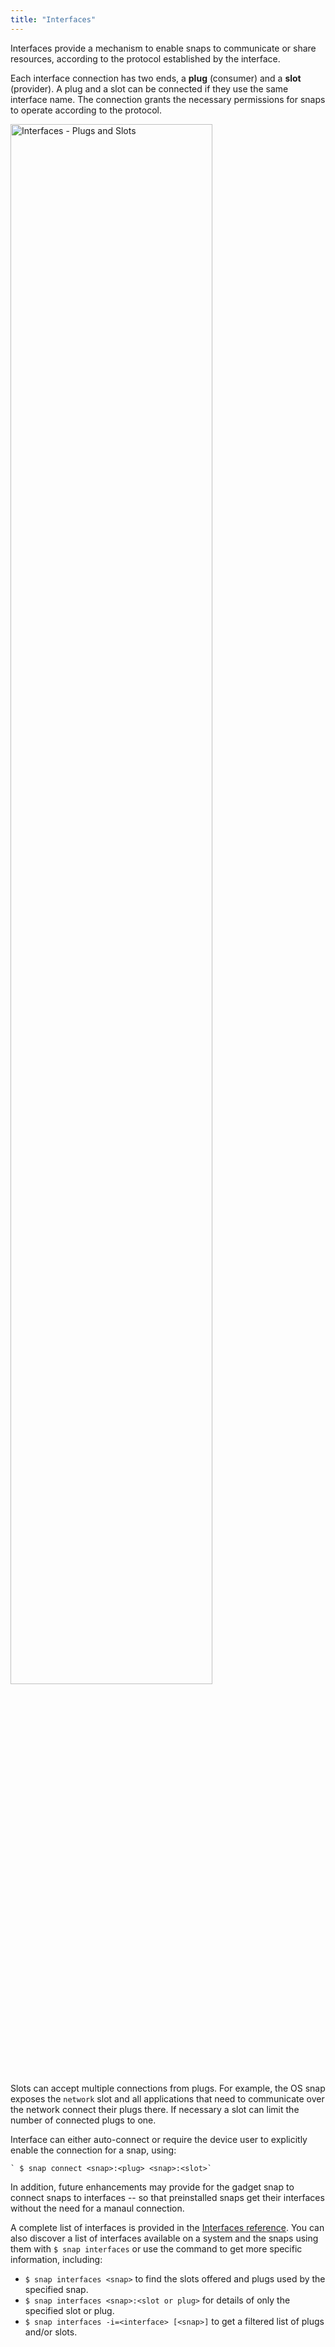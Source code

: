 ```yaml
---
title: "Interfaces"
---
```


Interfaces provide a mechanism to enable snaps to communicate or share resources, according to the protocol established by the interface.

Each interface connection has two ends, a **plug** (consumer) and a **slot** (provider). A plug and a slot can be connected if they use the same interface name. The connection grants the necessary permissions for snaps to operate according to the protocol.


<img src="https://assets.ubuntu.com/v1/4d5afbf9-Snapcraft-Interfaces-plugs-and-slots.svg" alt="Interfaces - Plugs and Slots" style="width: 80%;"/>

Slots can accept multiple connections from plugs. For example, the OS snap exposes the `network` slot and all applications that need to communicate over the network connect their plugs there. If necessary a slot can limit the number of connected plugs to one. 

Interface can either auto-connect or require the device user to explicitly enable the connection for a snap, using:

    ` $ snap connect <snap>:<plug> <snap>:<slot>`

In addition, future enhancements may provide for the gadget snap to connect snaps to interfaces -- so that preinstalled snaps get their interfaces without the need for a manaul connection. 

A complete list of interfaces is provided in the [Interfaces reference](/docs/reference/interfaces "Interfaces reference"). You can also discover a list of interfaces available on a system and the snaps using them with `$ snap interfaces` or use the command to get more specific information, including:

- `$ snap interfaces <snap>` to find the slots offered and plugs used by the specified snap.
- `$ snap interfaces <snap>:<slot or plug>` for details of only the specified slot or plug.
- `$ snap interfaces -i=<interface> [<snap>]` to get a filtered list of  plugs and/or slots.

